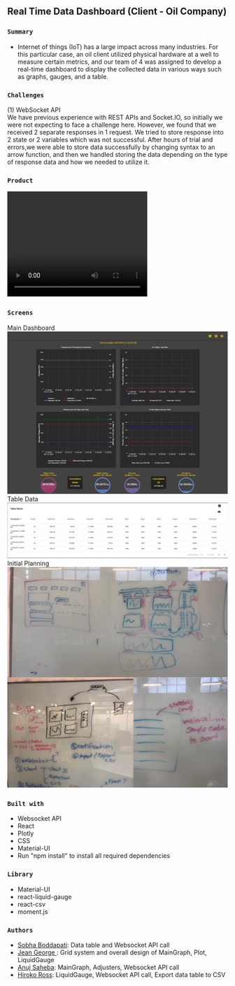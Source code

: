 ## Real Time Data Dashboard (Client - Oil Company)

### `Summary`
- Internet of things (IoT) has a large impact across many industries. For this particular case, an oil client utilized physical hardware at a well to measure certain metrics, and our team of 4 was assigned to develop a real-time dashboard to display the collected data in various ways such as graphs, gauges, and a table.

### `Challenges`

(1) WebSocket API<br/>
We have previous experience with REST APIs and Socket.IO, so initially we were not expecting to face a challenge here. However, we found that we received 2 separate responses in 1 request.
We tried to store response into 2 state or 2 variables which was not successful. After hours of trial and errors,we were able to store data successfully by changing syntax to an arrow function, and then we handled storing the data depending on the type of response data and how we needed to utilize it.

### `Product `
<video width="320" height="240" controls>
  <source src="https://www.youtube.com/embed/VJLrilUfey" type="video/webm">
</video>

### `Screens`
Main Dashboard
<img src="screenshots/main.png">
<br/>
Table Data
<img src="screenshots/table.png">
Initial Planning
<img src="screenshots/initial.jpg">

### `Built with`

- Websocket API
- React
- Plotly
- CSS
- Material-UI
- Run "npm install" to install all required dependencies

### `Library`

- Material-UI
- react-liquid-gauge
- react-csv
- moment.js

### `Authors`

<ul>
<li><a href="https://github.com/gysobu">Sobha Boddapati</a>: Data table and Websocket API call
</li>
<li><a href="https://github.com/jeanjosephgeorge">Jean George </a>: Grid system and overall design of MainGraph, Plot, LiquidGauge
</li>
<li><a href="https://github.com/acecoder93">Anuj Saheba</a>: MainGraph, Adjusters, Websocket API call
</li>
<li><a href="https://github.com/hirosoft40">Hiroko Ross</a>: LiquidGauge, Websocket API call, Export data table to CSV
</li>
</ul>
